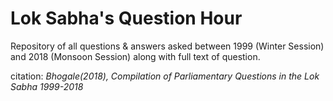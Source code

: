 <h1>Lok Sabha's Question Hour</h1>

Repository of all questions & answers asked between 1999 (Winter Session) and 2018 (Monsoon Session) along with full text of question. 

citation: <i> Bhogale(2018), Compilation of Parliamentary Questions in the Lok Sabha 1999-2018 </i>
